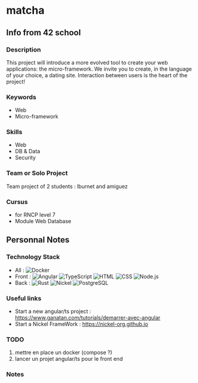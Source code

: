 # matcha
## Info from 42 school
### Description
This project will introduce a more evolved tool to create your web applications: the micro-framework. We invite you to create, in the language of your choice, a dating site. Interaction between users is the heart of the project! 

### Keywords
* Web
* Micro-framework 

### Skills
* Web
* DB & Data
* Security 

### Team or Solo Project
Team project of 2 students : lburnet and amiguez

### Cursus
* for RNCP level 7
* Module Web Database

## Personnal Notes
### Technology Stack
* All : ![Docker](https://img.shields.io/badge/docker-%230db7ed.svg?style=for-the-badge&logo=docker&logoColor=white)
* Front : ![Angular](https://img.shields.io/badge/Angular-DD0031?style=for-the-badge&logo=angular&logoColor=white)	![TypeScript](https://img.shields.io/badge/TypeScript-007ACC?style=for-the-badge&logo=typescript&logoColor=white)	![HTML](https://img.shields.io/badge/HTML-239120?style=for-the-badge&logo=html5&logoColor=white)	![CSS](https://img.shields.io/badge/CSS-239120?&style=for-the-badge&logo=css3&logoColor=white)	![Node.js](https://img.shields.io/badge/Node.js-43853D?style=for-the-badge&logo=node.js&logoColor=white)
* Back : ![Rust](https://img.shields.io/badge/rust-%23000000.svg?style=for-the-badge&logo=rust&logoColor=white) ![Nickel](https://img.shields.io/badge/Nickel-%23000000.svg?style=for-the-badge&logo=rust&logoColor=white) ![PostgreSQL](https://img.shields.io/badge/postgresql-4169e1?style=for-the-badge&logo=postgresql&logoColor=white)

### Useful links
* Start a new angular/ts project : https://www.ganatan.com/tutorials/demarrer-avec-angular
* Start a Nickel FrameWork : https://nickel-org.github.io

### TODO
1. mettre en place un docker (compose ?)
2. lancer un projet angular/ts pour le front end

### Notes